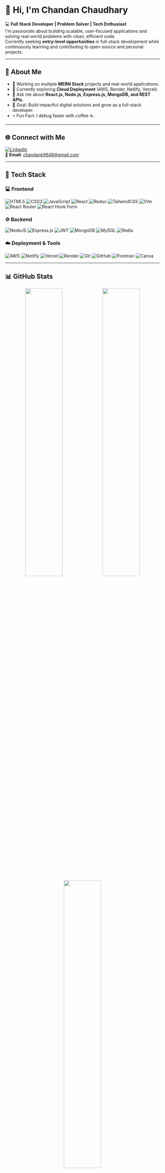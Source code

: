 # 👋 Hi, I'm Chandan Chaudhary

💻 **Full Stack Developer | Problem Solver | Tech Enthusiast**  
I'm passionate about building scalable, user-focused applications and solving real-world problems with clean, efficient code.  
Currently seeking **entry-level opportunities** in full-stack development while continuously learning and contributing to open-source and personal projects.

---

## 🚀 About Me

- 🔭 Working on multiple **MERN Stack** projects and real-world applications.  
- 🌱 Currently exploring **Cloud Deployment** (AWS, Render, Netlify, Vercel).  
- 💬 Ask me about **React.js, Node.js, Express.js, MongoDB, and REST APIs**.  
- 🎯 Goal: Build impactful digital solutions and grow as a full-stack developer.  
- ⚡ Fun Fact: I debug faster with coffee ☕.

---

## 🌐 Connect with Me

[![LinkedIn](https://img.shields.io/badge/LinkedIn-0A66C2?style=for-the-badge&logo=linkedin&logoColor=white)](https://www.linkedin.com/in/chandan-310156273)  
📧 **Email:** [chandank9648@gmail.com](mailto:chandankkumar156@gmail.com)

---

## 🧰 Tech Stack

### 💻 Frontend
![HTML5](https://img.shields.io/badge/HTML5-E44D26?style=for-the-badge&logo=html5&logoColor=white)
![CSS3](https://img.shields.io/badge/CSS3-264DE4?style=for-the-badge&logo=css3&logoColor=white)
![JavaScript](https://img.shields.io/badge/JavaScript-F7E025?style=for-the-badge&logo=javascript&logoColor=black)
![React](https://img.shields.io/badge/React-20232A?style=for-the-badge&logo=react&logoColor=61DAFB)
![Redux](https://img.shields.io/badge/Redux-593D88?style=for-the-badge&logo=redux&logoColor=white)
![TailwindCSS](https://img.shields.io/badge/TailwindCSS-38B2AC?style=for-the-badge&logo=tailwindcss&logoColor=white)
![Vite](https://img.shields.io/badge/Vite-646CFF?style=for-the-badge&logo=vite&logoColor=white)
![React Router](https://img.shields.io/badge/React_Router-CA4245?style=for-the-badge&logo=react-router&logoColor=white)
![React Hook Form](https://img.shields.io/badge/React_Hook_Form-EC5990?style=for-the-badge&logo=reacthookform&logoColor=white)

### ⚙️ Backend
![NodeJS](https://img.shields.io/badge/Node.js-339933?style=for-the-badge&logo=node.js&logoColor=white)
![Express.js](https://img.shields.io/badge/Express.js-404D59?style=for-the-badge)
![JWT](https://img.shields.io/badge/JWT-000000?style=for-the-badge&logo=JSON%20web%20tokens&logoColor=white)
![MongoDB](https://img.shields.io/badge/MongoDB-4EA94B?style=for-the-badge&logo=mongodb&logoColor=white)
![MySQL](https://img.shields.io/badge/MySQL-00758F?style=for-the-badge&logo=mysql&logoColor=white)
![Redis](https://img.shields.io/badge/Redis-DC382D?style=for-the-badge&logo=redis&logoColor=white)

### ☁️ Deployment & Tools
![AWS](https://img.shields.io/badge/AWS-232F3E?style=for-the-badge&logo=amazonaws&logoColor=white)
![Netlify](https://img.shields.io/badge/Netlify-00C7B7?style=for-the-badge&logo=netlify&logoColor=white)
![Vercel](https://img.shields.io/badge/Vercel-000000?style=for-the-badge&logo=vercel&logoColor=white)
![Render](https://img.shields.io/badge/Render-3A74F7?style=for-the-badge&logo=render&logoColor=white)
![Git](https://img.shields.io/badge/Git-F1502F?style=for-the-badge&logo=git&logoColor=white)
![GitHub](https://img.shields.io/badge/GitHub-100000?style=for-the-badge&logo=github&logoColor=white)
![Postman](https://img.shields.io/badge/Postman-E95723?style=for-the-badge&logo=postman&logoColor=white)
![Canva](https://img.shields.io/badge/Canva-00C4CC?style=for-the-badge&logo=canva&logoColor=white)

---

## 📊 GitHub Stats

<p align="center">
  <img width="49%" src="https://github-readme-stats.vercel.app/api?username=chandan9648&show_icons=true&theme=radical" />
  <img width="49%" src="https://github-readme-streak-stats.herokuapp.com/?user=chandan9648&theme=radical" />
</p>

<p align="center">
  <img width="49%" src="https://github-readme-stats.vercel.app/api/top-langs/?username=chandan9648&layout=compact&theme=radical" />
</p>

---

## 📌 Featured Projects

### [📊 Excel Analytics](https://github.com/chandan9648/Excel-analytics)
A full-stack MERN-based platform for uploading Excel files, visualizing data with 2D/3D charts, and generating AI insights.

### [🌐 My Portfolio Website](https://github.com/chandan9648/mywebsite)
Personal portfolio built using React.js, TailwindCSS, and Vite — fully responsive and optimized for all devices.

---

## 🏆 Achievements & Highlights

- 🧩 **1,186+ contributions** in 2025 (and counting 🚀)  
- 🌟 Built 10+ full-stack projects using the MERN stack  
- 💡 Active learner in **Cloud & DevOps fundamentals**

---

<p align="center">
  <b>✨ "Code. Create. Contribute." ✨</b><br>
  <sub>— Chandan Chaudhary</sub>
</p>
